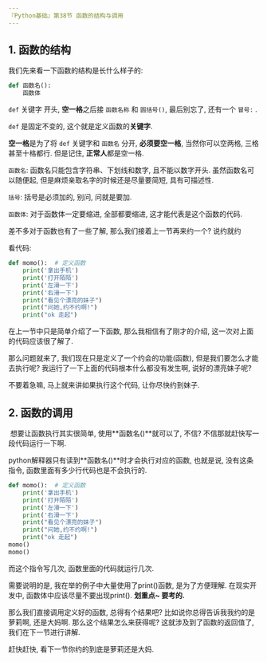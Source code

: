 ```yaml
---
『Python基础』第38节 函数的结构与调用
---
```


## 1. 函数的结构

我们先来看一下函数的结构是长什么样子的:

```python
def 函数名():
    函数体
```

`def` 关键字 开头, **空一格**之后接 `函数名称` 和 `圆括号()`, 最后别忘了, 还有一个 `冒号:` .

`def` 是固定不变的, 这个就是定义函数的**关键字**.

**空一格**是为了将 `def` 关键字和 `函数名` 分开, **必须要空一格**, 当然你可以空两格, 三格甚至十格都行. 但是记住, **正常人**都是空一格.

`函数名`: 函数名只能包含字符串、下划线和数字, 且不能以数字开头. 虽然函数名可以随便起, 但是麻烦亲取名字的时候还是尽量要简短, 具有可描述性.

`括号`: 括号是必须加的, 别问, 问就是要加.

`函数体`: 对于函数体一定要缩进, 全部都要缩进, 这才能代表是这个函数的代码.



差不多对于函数也有了一些了解, 那么我们接着上一节再来约一个? 说约就约

看代码: 

```python
def momo():  # 定义函数
    print('拿出手机')
    print('打开陌陌')
    print('左滑一下')
    print('右滑一下')
    print("看见个漂亮的妹子")
    print("问她,约不约啊!")
    print("ok 走起")
```

在上一节中只是简单介绍了一下函数, 那么我相信有了刚才的介绍, 这一次对上面的代码应该很了解了.

那么问题就来了, 我们现在只是定义了一个约会的功能(函数), 但是我们要怎么才能去执行呢? 我运行了一下上面的代码根本什么都没有发生啊, 说好的漂亮妹子呢?

不要着急嘛, 马上就来讲如果执行这个代码, 让你尽快约到妹子.

## 2. 函数的调用

​		想要让函数执行其实很简单, 使用**函数名()**就可以了, 不信? 不信那就赶快写一段代码运行一下啊.

python解释器只有读到**函数名()**时才会执行对应的函数, 也就是说, 没有这条指令, 函数里面有多少行代码也是不会执行的.

```python
def momo():  # 定义函数
    print('拿出手机')
    print('打开陌陌')
    print('左滑一下')
    print('右滑一下')
    print("看见个漂亮的妹子")
    print("问她,约不约啊!")
    print("ok 走起")
momo()
momo()
```

而这个指令写几次, 函数里面的代码就运行几次.

需要说明的是, 我在举的例子中大量使用了print()函数, 是为了方便理解. 在现实开发中, 函数体中应该尽量不要出现print().  **划重点~ 要考的.**

那么我们直接调用定义好的函数, 总得有个结果吧? 比如说你总得告诉我我约的是萝莉啊, 还是大妈啊. 那么这个结果怎么来获得呢? 这就涉及到了函数的返回值了, 我们在下一节进行讲解. 

赶快赶快, 看下一节你约的到底是萝莉还是大妈.

